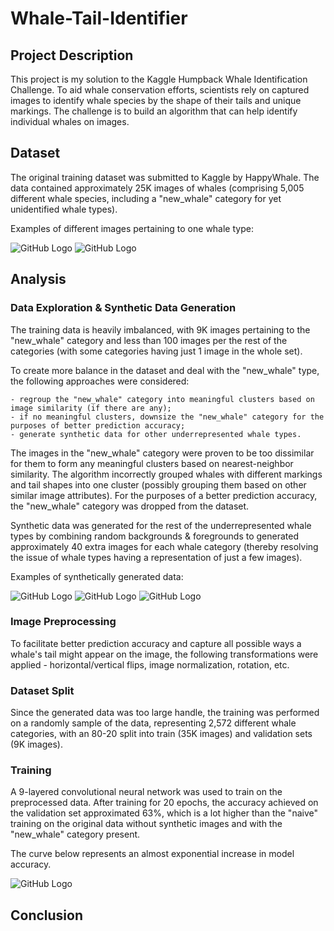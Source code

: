 # Whale-Tail-Identifier

## Project Description

This project is my solution to the Kaggle Humpback Whale Identification Challenge. To aid whale conservation efforts, scientists rely on captured images to identify whale species by the shape of their tails and unique markings. The challenge is to build an algorithm that can help identify individual whales on images. 

## Dataset

The original training dataset was submitted to Kaggle by HappyWhale. The data contained approximately 25K images of whales (comprising 5,005 different whale species, including a "new_whale" category for yet unidentified whale types). 

Examples of different images pertaining to one whale type:

![GitHub Logo](/whale1.png)
![GitHub Logo](/whale2.png)

## Analysis

### Data Exploration & Synthetic Data Generation

The training data is heavily imbalanced, with 9K images pertaining to the "new_whale" category and less than 100 images per the rest of the categories (with some categories having just 1 image in the whole set). 

To create more balance in the dataset and deal with the "new_whale" type, the following approaches were considered:

    - regroup the "new_whale" category into meaningful clusters based on image similarity (if there are any);
    - if no meaningful clusters, downsize the "new_whale" category for the purposes of better prediction accuracy;
    - generate synthetic data for other underrepresented whale types. 

The images in the "new_whale" category were proven to be too dissimilar for them to form any meaningful clusters based on nearest-neighbor similarity. The algorithm incorrectly grouped whales with different markings and tail shapes into one cluster (possibly grouping them based on other similar image attributes). For the purposes of a better prediction accuracy, the "new_whale" category was dropped from the dataset.

Synthetic data was generated for the rest of the underrepresented whale types by combining random backgrounds & foregrounds to generated approximately 40 extra images for each whale category (thereby resolving the issue of whale types having a representation of just a few images). 

Examples of synthetically generated data:

![GitHub Logo](/synth1.png)
![GitHub Logo](/synth2.png)
![GitHub Logo](/synth3.png)

### Image Preprocessing

To facilitate better prediction accuracy and capture all possible ways a whale's tail might appear on the image, the following transformations were applied - horizontal/vertical flips, image normalization, rotation, etc. 

### Dataset Split

Since the generated data was too large handle, the training was performed on a randomly sample of the data, representing 2,572 different whale categories, with an 80-20 split into train (35K images) and validation sets (9K images).

### Training

A 9-layered convolutional neural network was used to train on the preprocessed data. After training for 20 epochs, the accuracy achieved on the validation set approximated 63%, which is a lot higher than the "naive" training on the original data without synthetic images and with the "new_whale" category present. 

The curve below represents an almost exponential increase in model accuracy. 

![GitHub Logo](/acc.png)

## Conclusion







